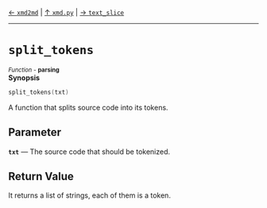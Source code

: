 [&#8592; `xmd2md`](xmd.py--xmd2md.md) | [&#8593; `xmd.py`](xmd.py.md) | [&#8594; `text_slice`](xmd.py--text_slice.md)
***

# `split_tokens`
<small>*Function* - **parsing**</small>  
**Synopsis**

```cpp
split_tokens(txt)
```

A function that splits source code into its tokens.


## Parameter
**`txt`** &#8213; The source code that should be tokenized.  
## Return Value

It returns a list of strings, each of them is a token.


